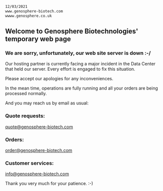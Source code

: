 ```sh
12/03/2021
www.genosphere-biotech.com
wwww.genosphere.co.uk
```



## Welcome to Genosphere Biotechnologies' temporary web page

### We are sorry, unfortunately, our web site server is down :-/

Our hosting partner is currently facing a major incident in the Data Center that held our server.  Every effort is engaged to fix this situation.

Please accept our apologies for any inconveniences.

In the mean time, operations are fully running and all your orders are being processed normally.


And you may reach us by email as usual:

### Quote requests:
[quote@genosphere-biotech.com](mailto:quote@genosphere-biotech.com)

### Orders:
[order@genosphere-biotech.com](mailto:order@genosphere-biotech.com)

### Customer services:
[info@genosphere-biotech.com](mailto:info@genosphere-biotech.com)

Thank you very much for your patience. :-)


